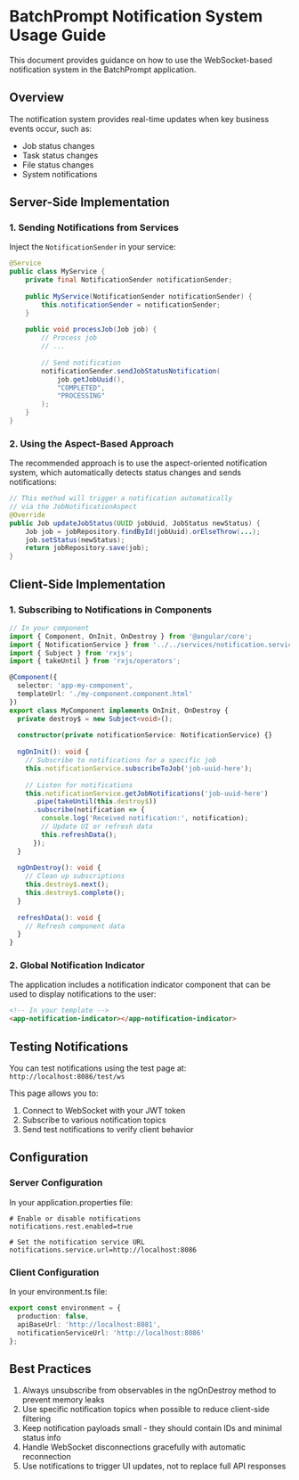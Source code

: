 # BatchPrompt Notification System Usage Guide

This document provides guidance on how to use the WebSocket-based notification system in the BatchPrompt application.

## Overview

The notification system provides real-time updates when key business events occur, such as:
- Job status changes
- Task status changes  
- File status changes
- System notifications

## Server-Side Implementation

### 1. Sending Notifications from Services

Inject the `NotificationSender` in your service:

```java
@Service
public class MyService {
    private final NotificationSender notificationSender;
    
    public MyService(NotificationSender notificationSender) {
        this.notificationSender = notificationSender;
    }
    
    public void processJob(Job job) {
        // Process job
        // ...
        
        // Send notification
        notificationSender.sendJobStatusNotification(
            job.getJobUuid(),
            "COMPLETED",
            "PROCESSING"
        );
    }
}
```

### 2. Using the Aspect-Based Approach

The recommended approach is to use the aspect-oriented notification system, which automatically detects status changes and sends notifications:

```java
// This method will trigger a notification automatically 
// via the JobNotificationAspect
@Override
public Job updateJobStatus(UUID jobUuid, JobStatus newStatus) {
    Job job = jobRepository.findById(jobUuid).orElseThrow(...);
    job.setStatus(newStatus);
    return jobRepository.save(job);
}
```

## Client-Side Implementation

### 1. Subscribing to Notifications in Components

```typescript
// In your component
import { Component, OnInit, OnDestroy } from '@angular/core';
import { NotificationService } from '../../services/notification.service';
import { Subject } from 'rxjs';
import { takeUntil } from 'rxjs/operators';

@Component({
  selector: 'app-my-component',
  templateUrl: './my-component.component.html'
})
export class MyComponent implements OnInit, OnDestroy {
  private destroy$ = new Subject<void>();
  
  constructor(private notificationService: NotificationService) {}
  
  ngOnInit(): void {
    // Subscribe to notifications for a specific job
    this.notificationService.subscribeToJob('job-uuid-here');
    
    // Listen for notifications
    this.notificationService.getJobNotifications('job-uuid-here')
      .pipe(takeUntil(this.destroy$))
      .subscribe(notification => {
        console.log('Received notification:', notification);
        // Update UI or refresh data
        this.refreshData();
      });
  }
  
  ngOnDestroy(): void {
    // Clean up subscriptions
    this.destroy$.next();
    this.destroy$.complete();
  }
  
  refreshData(): void {
    // Refresh component data
  }
}
```

### 2. Global Notification Indicator

The application includes a notification indicator component that can be used to display notifications to the user:

```html
<!-- In your template -->
<app-notification-indicator></app-notification-indicator>
```

## Testing Notifications

You can test notifications using the test page at:
`http://localhost:8086/test/ws`

This page allows you to:
1. Connect to WebSocket with your JWT token
2. Subscribe to various notification topics
3. Send test notifications to verify client behavior

## Configuration

### Server Configuration

In your application.properties file:

```properties
# Enable or disable notifications
notifications.rest.enabled=true

# Set the notification service URL
notifications.service.url=http://localhost:8086
```

### Client Configuration

In your environment.ts file:

```typescript
export const environment = {
  production: false,
  apiBaseUrl: 'http://localhost:8081',
  notificationServiceUrl: 'http://localhost:8086'
};
```

## Best Practices

1. Always unsubscribe from observables in the ngOnDestroy method to prevent memory leaks
2. Use specific notification topics when possible to reduce client-side filtering
3. Keep notification payloads small - they should contain IDs and minimal status info
4. Handle WebSocket disconnections gracefully with automatic reconnection
5. Use notifications to trigger UI updates, not to replace full API responses
